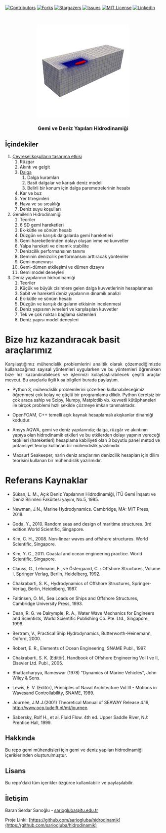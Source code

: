 [![Contributors][contributors-shield]][contributors-url]
[![Forks][forks-shield]][forks-url]
[![Stargazers][stars-shield]][stars-url]
[![Issues][issues-shield]][issues-url]
[![MIT License][license-shield]][license-url]
[![LinkedIn][linkedin-shield]][linkedin-url]



<!-- PROJECT LOGO -->
<br />

<p align="center">
  <a href="https://github.com/sariogluba/sayisalyontemler">
    <img src="img/3.jpg" alt="Logo" width="300" height="300">
  </a>

  <h3 align="center">Gemi  ve Deniz Yapıları Hidrodinamiği</h3>

</p>



<!-- TABLE OF CONTENTS -->
## İçindekiler

1. [Çevresel koşulların tasarıma etkisi](CevreselKosullar.ipynb)
    1. Rüzgar
    2. Akıntı ve gelgit
    3. [Dalga](dalga.ipynb)
        1. Dalga kuramları
        2. Basit dalgalar ve karışık deniz modeli
        3. Belirli bir konum için dalga paremetrelerinin hesabı
    4. Kar ve buz
    5. Yer titreşimleri
    6. Hava ve su sıcaklığı
    7. Deniz suyu koşulları
2. Gemilerin Hidrodinamiği
    1. Teoriler
    2. 6 SD gemi hareketleri
    3. Ek-kütle ve sönüm hesabı
    4. Düzgün ve karışık dalgalarda gemi hareketleri
    5. Gemi hareketlerinden dolayı oluşan ivme ve kuvvetler
    6. Yalpa hareketi ve dinamik stabilite
    7. Denizcilik performansının tanımı
    8. Geminin denizcilik performansını arttıracak yöntemler
    9. Gemi manevrası
    10. Gemi-dümen etkileşimi ve dümen dizaynı
    11. Gemi model deneyleri
3. Deniz yapılarının hidrodinamiği
    1. Teoriler
    2. Küçük ve büyük cisimlere gelen dalga kuvvetlerinin hesaplanması
    3. Sabit ve hareketli deniz yapılarının dinamik analizi
    4. Ek-kütle ve sönüm hesabı
    5. Düzgün ve karışık dalgaların etkisinin incelenmesi
    6. Deniz yapısının ivmeleri ve karşılaşılan kuvvetler
    7. Tek ve çok noktalı bağlama sistemleri
    8. Deniz yapısı model deneyleri



# Bize hız kazandıracak basit araçlarımız

<div style="text-align: justify">Karşılaştığımız mühendislik problemlerini analitik olarak çözemediğimizde kullanacağımız sayısal yöntemleri uygularken ve bu yöntemleri öğrenirken bize hız kazandırabilecek ve işlerimizi kolaylaştırabilecek çeşitli araçlar mevcut. Bu araçlarla ilgili kısa bilgileri burada paylaştım.</div>


- Python 3, mühendislik problemlerini çözerken kullanabileceğimiz öğrenmesi çok kolay ve güçlü bir programlama dilidir. Python ücretsiz bir çok araca sahip ve Scipy, Numpy, Matplotlib vb. kuvvetli kütüphaneleri ile birçok problemi hızlı şekilde çözmeye imkan tanımaktadır.


- OpenFOAM, C++ temelli açık kaynak hesaplamalı akışkanlar dinamiği kodudur.


- Ansys AQWA, gemi ve deniz yapılarında; dalga, rüzgâr ve akıntının yapıya olan hidrodinamik etkileri ve bu etkilerden dolayı yapının vereceği tepkileri (hareketleri) hesaplama kabiliyeti olan 3 boyutlu panel metod ve potansiyel teoriyi kullanan bir mühendislik yazılımıdır.

- Maxsurf Seakeeper, narin deniz araçlarının denizcilik hesapları için dilim teorisini kullanan bir mühendislik yazılımıdır.

  

# Referans Kaynaklar

- Sükan, L. M., Açık Deniz Yapılarının Hidrodinamiği, İTÜ Gemi İnşaatı ve Deniz Bilimleri Fakültesi yayını, No.5, 1985.
- Newman, J.N., Marine Hydrodynamics. Cambridge, MA: MIT Press, 2018.
- Goda, Y., 2010. Random seas and design of maritime structures. 3rd edition.World Scientific, Singapore. 
- Kim, C. H., 2008. Non-linear waves and offshore structures. World Scientific, Singapore. 
- Kim, Y. C., 2011. Coastal and ocean engineering practice. World Scientific, Singapore.
- Clauss, G., Lehmann, F., ve Östergaard, C. : Offshore Structures, Volume I, Springer Verlag, Berlin, Heidelberg, 1992.
- Chakrabarti, S. K., Hydrodynamics of Offshore Structures, Springer-Verlag, Berlin, Heidelberg, 1987.
- Faltinsen, O. M., Sea Loads on Ships and Offshore Structures, Cambridge University Press, 1993. 
- Dean, R. G. ve Dalrymple, R. A., Water Wave Mechanics for Engineers and Scientists, World Scientific Publishing Co. Pte. Ltd., Singapore, 1998. 
- Bertram, V., Practical Ship Hydrodynamics, Butterworth-Heinemann, Oxford, 2000. 
- Robert, E. R., Elements of Ocean Engineering, SNAME Publ., 1997. 
- Chakrabarti, S. K. (Editör), Handbook of Offshore Engineering Vol I ve II, Elsevier Ltd. Publ., 2005.
- Bhattacharyya, Rameswar (1978) "Dynamics of Marine Vehicles", John Wiley & Sons.  

- Lewis, E. V. (Editör), Principles of Naval Architecture Vol III - Motions in Wavesand Controllability, SNAME, 1989.
- Journée, J.M.J.(2001) Theoretical Manual of SEAWAY Release 4.19, http://www.ocp.tudelft.nl/mt/journee.
- Sabersky, Rolf H., et al. Fluid Flow. 4th ed. Upper Saddle River, NJ: Prentice Hall, 1999.



<!-- ABOUT THE PROJECT -->

## Hakkında
Bu repo gemi mühendisleri için gemi ve deniz yapıları hidrodinamiği içeriklerinden oluşturulmuştur.

<!-- LICENSE -->
## Lisans

Bu repo'daki tüm içerikler özgürce kullanılabilir ve paylaşılabilir.


<!-- CONTACT -->
## İletişim

Baran Serdar Sarıoğlu - sariogluba@itu.edu.tr

Proje Linki: [https://github.com/sariogluba/hidrodinamik](https://github.com/sariogluba/hidrodinamik)

<!-- MARKDOWN LINKS & IMAGES -->
<!-- https://www.markdownguide.org/basic-syntax/#reference-style-links -->

[contributors-shield]: https://img.shields.io/github/contributors/othneildrew/Best-README-Template.svg?style=flat-square
[contributors-url]: https://github.com/sariogluba/sayisalyontemler
[forks-shield]: https://img.shields.io/github/forks/othneildrew/Best-README-Template.svg?style=flat-square
[forks-url]: https://github.com/sariogluba/sayisalyontemler
[stars-shield]: https://img.shields.io/github/stars/othneildrew/Best-README-Template.svg?style=flat-square
[stars-url]: https://github.com/sariogluba/sayisalyontemler
[issues-shield]: https://img.shields.io/github/issues/othneildrew/Best-README-Template.svg?style=flat-square
[issues-url]: https://github.com/sariogluba/sayisalyontemler
[license-shield]: https://img.shields.io/github/license/othneildrew/Best-README-Template.svg?style=flat-square
[license-url]: https://github.com/sariogluba/sayisalyontemler
[linkedin-shield]: https://img.shields.io/badge/-LinkedIn-black.svg?style=flat-square&logo=linkedin&colorB=555
[linkedin-url]: https://linkedin.com/in/baran-serdar-s-22481059/
